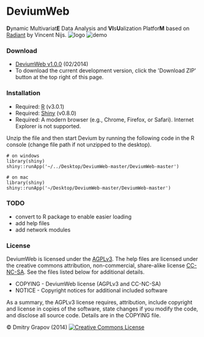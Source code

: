 DeviumWeb
=========
<b>D</b>ynamic Multivariat<b>E</b> Data Analysis and <b>VI</b>s<b>U</b>alization Platfor<b>M</b> based on [Radiant](https://github.com/mostly-harmless/radiant) by Vincent Nijs.
![logo](other/generic_logo)
![demo](other/devium1.0)

### Download
- [DeviumWeb v1.0.0](https://sourceforge.net/projects/devium/files/DeviumWeb/DeviumWeb%20v1.0.zip/download) (02/2014)
- To download the current development version, click the 'Download ZIP' button at the top right of this page. 

### Installation

- Required: [R](http://cran.rstudio.com/) (v3.0.1)
- Required: [Shiny](http://www.rstudio.com/shiny/) (v0.8.0)
- Required: A modern browser (e.g., Chrome, Firefox, or Safari). Internet Explorer is not supported.

Unzip the file and then start Devium by running the following code in the R console (change file path if not unzipped to the desktop).

	# on windows
	library(shiny)
	shiny::runApp('~/../Desktop/DeviumWeb-master/DeviumWeb-master')

 	# on mac
 	library(shiny)
	shiny::runApp('~/Desktop/DeviumWeb-master/DeviumWeb-master')


### TODO

- convert to R package to enable easier loading
- add help files
- add network modules


### License

DeviumWeb is licensed under the [AGPLv3](http://www.tldrlegal.com/l/AGPL3). The help files are licensed under the creative commons attribution, non-commercial, share-alike license <a href="http://creativecommons.org/licenses/by-nc-sa/4.0/" target="_blank">CC-NC-SA</a>. See the files listed below for additional details.

- COPYING - DeviumWeb license (AGPLv3 and CC-NC-SA)
- NOTICE - Copyright notices for additional included software

As a summary, the AGPLv3 license requires, attribution, include copyright and license in copies of the software, state changes if you modify the code, and disclose all source code. Details are in the COPYING file.


&copy; Dmitry Grapov (2014) <a rel="license" href="http://creativecommons.org/licenses/by-nc-sa/4.0/" target="_blank"><img alt="Creative Commons License" style="border-width:0" src="http://i.creativecommons.org/l/by-nc-sa/4.0/80x15.png" /></a>
